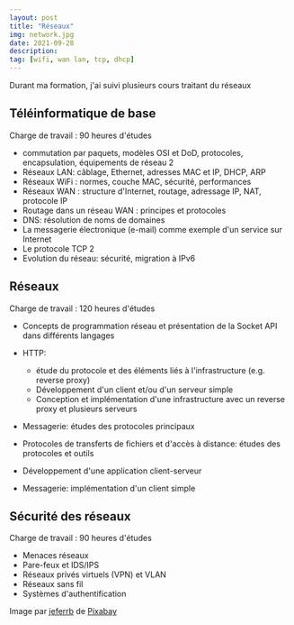 ```yaml
---
layout: post
title: "Réseaux"
img: network.jpg
date: 2021-09-28
description: 
tag: [wifi, wan lan, tcp, dhcp]
---
```


Durant ma formation, j'ai suivi plusieurs cours traitant du réseaux

## Téléinformatique de base

Charge de travail : 90 heures d'études

- commutation par paquets, modèles OSI et DoD, protocoles, encapsulation, équipements de réseau 2
- Réseaux LAN: câblage, Ethernet, adresses MAC et IP, DHCP, ARP 
- Réseaux WiFi : normes, couche MAC, sécurité, performances 
-  Réseaux WAN : structure d'Internet, routage, adressage IP, NAT, protocole IP 
- Routage dans un réseau WAN : principes et protocoles 
- DNS: résolution de noms de domaines 
-  La messagerie électronique (e-mail) comme exemple d'un service sur Internet 
- Le protocole TCP 2
- Evolution du réseau: sécurité, migration à IPv6

## Réseaux

Charge de travail : 120 heures d'études

- Concepts de programmation réseau et présentation de la Socket API dans différents langages

- HTTP: 

  - étude du protocole et des éléments liés à l'infrastructure (e.g. reverse proxy)
  -  Développement d'un client et/ou d'un serveur simple 
  -  Conception et implémentation d'une infrastructure avec un reverse proxy et plusieurs serveurs 

- Messagerie: études des protocoles principaux 

- Protocoles de transferts de fichiers et d'accès à distance: études des protocoles et outils 

- Développement d'une application client-serveur 

- Messagerie: implémentation d'un client simple 

  

## Sécurité des réseaux

Charge de travail : 90 heures d'études

- Menaces réseaux 
- Pare-feux et IDS/IPS 
- Réseaux privés virtuels (VPN) et VLAN 
- Réseaux sans fil 
- Systèmes d'authentification

Image par <a href="https://pixabay.com/fr/users/jeferrb-590530/?utm_source=link-attribution&amp;utm_medium=referral&amp;utm_campaign=image&amp;utm_content=782707">jeferrb</a> de <a href="https://pixabay.com/fr/?utm_source=link-attribution&amp;utm_medium=referral&amp;utm_campaign=image&amp;utm_content=782707">Pixabay</a>
